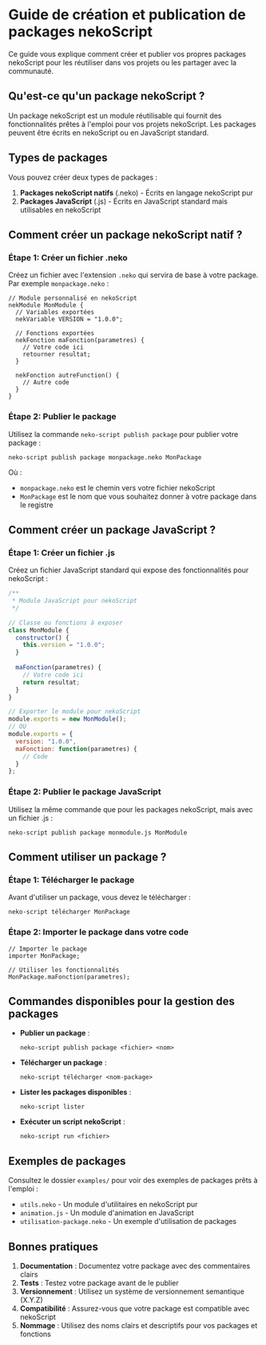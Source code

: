 # Guide de création et publication de packages nekoScript

Ce guide vous explique comment créer et publier vos propres packages nekoScript pour les réutiliser dans vos projets ou les partager avec la communauté.

## Qu'est-ce qu'un package nekoScript ?

Un package nekoScript est un module réutilisable qui fournit des fonctionnalités prêtes à l'emploi pour vos projets nekoScript. Les packages peuvent être écrits en nekoScript ou en JavaScript standard.

## Types de packages

Vous pouvez créer deux types de packages :

1. **Packages nekoScript natifs** (.neko) - Écrits en langage nekoScript pur
2. **Packages JavaScript** (.js) - Écrits en JavaScript standard mais utilisables en nekoScript

## Comment créer un package nekoScript natif ?

### Étape 1: Créer un fichier .neko

Créez un fichier avec l'extension `.neko` qui servira de base à votre package. Par exemple `monpackage.neko` :

```
// Module personnalisé en nekoScript
nekModule MonModule {
  // Variables exportées
  nekVariable VERSION = "1.0.0";
  
  // Fonctions exportées
  nekFonction maFonction(parametres) {
    // Votre code ici
    retourner resultat;
  }
  
  nekFonction autreFunction() {
    // Autre code
  }
}
```

### Étape 2: Publier le package

Utilisez la commande `neko-script publish package` pour publier votre package :

```
neko-script publish package monpackage.neko MonPackage
```

Où :
- `monpackage.neko` est le chemin vers votre fichier nekoScript
- `MonPackage` est le nom que vous souhaitez donner à votre package dans le registre

## Comment créer un package JavaScript ?

### Étape 1: Créer un fichier .js

Créez un fichier JavaScript standard qui expose des fonctionnalités pour nekoScript :

```javascript
/**
 * Module JavaScript pour nekoScript
 */

// Classe ou fonctions à exposer
class MonModule {
  constructor() {
    this.version = "1.0.0";
  }
  
  maFonction(parametres) {
    // Votre code ici
    return resultat;
  }
}

// Exporter le module pour nekoScript
module.exports = new MonModule();
// OU
module.exports = {
  version: "1.0.0",
  maFonction: function(parametres) {
    // Code
  }
};
```

### Étape 2: Publier le package JavaScript

Utilisez la même commande que pour les packages nekoScript, mais avec un fichier .js :

```
neko-script publish package monmodule.js MonModule
```

## Comment utiliser un package ?

### Étape 1: Télécharger le package

Avant d'utiliser un package, vous devez le télécharger :

```
neko-script télécharger MonPackage
```

### Étape 2: Importer le package dans votre code

```
// Importer le package
importer MonPackage;

// Utiliser les fonctionnalités
MonPackage.maFonction(parametres);
```

## Commandes disponibles pour la gestion des packages

- **Publier un package** :
  ```
  neko-script publish package <fichier> <nom>
  ```

- **Télécharger un package** :
  ```
  neko-script télécharger <nom-package>
  ```

- **Lister les packages disponibles** :
  ```
  neko-script lister
  ```

- **Exécuter un script nekoScript** :
  ```
  neko-script run <fichier>
  ```

## Exemples de packages

Consultez le dossier `examples/` pour voir des exemples de packages prêts à l'emploi :

- `utils.neko` - Un module d'utilitaires en nekoScript pur
- `animation.js` - Un module d'animation en JavaScript
- `utilisation-package.neko` - Un exemple d'utilisation de packages

## Bonnes pratiques

1. **Documentation** : Documentez votre package avec des commentaires clairs
2. **Tests** : Testez votre package avant de le publier
3. **Versionnement** : Utilisez un système de versionnement semantique (X.Y.Z)
4. **Compatibilité** : Assurez-vous que votre package est compatible avec nekoScript
5. **Nommage** : Utilisez des noms clairs et descriptifs pour vos packages et fonctions